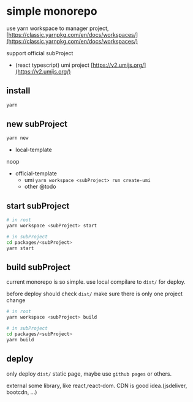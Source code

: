 simple monorepo
===

use yarn workspace to manager project, [https://classic.yarnpkg.com/en/docs/workspaces/](https://classic.yarnpkg.com/en/docs/workspaces/)

support official subProject 

- (react typescript) umi project [https://v2.umijs.org/](https://v2.umijs.org/)

## install

```bash
yarn
```
## new subProject

```bash
yarn new
```

- local-template

noop

- official-template
  - umi `yarn workspace <subProject> run create-umi`
  - other @todo

## start subProject

```bash
# in root
yarn workspace <subProject> start

# in subProject
cd packages/<subProject>
yarn start
```

## build subProject

current monorepo is so simple. use local compilare to `dist/` for deploy.

before deploy should check `dist/` make sure there is only one project change

```bash
# in root
yarn workspace <subProject> build

# in subProject
cd packages/<subProject>
yarn build
```

## deploy

only deploy `dist/` static page, maybe use `github pages` or others.

external some library, like react,react-dom. CDN is good idea.(jsdeliver, bootcdn, ...)



